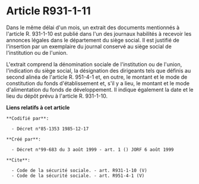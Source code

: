 # Article R931-1-11

Dans le même délai d'un mois, un extrait des documents mentionnés à l'article R. 931-1-10 est publié dans l'un des journaux
habilités à recevoir les annonces légales dans le département du siège social. Il est justifié de l'insertion par un
exemplaire du journal conservé au siège social de l'institution ou de l'union.

L'extrait comprend la dénomination sociale de l'institution ou de l'union, l'indication du siège social, la désignation des
dirigeants tels que définis au second alinéa de l'article R. 951-4-1 et, en outre, le montant et le mode de constitution du
fonds d'établissement et, s'il y a lieu, le montant et le mode d'alimentation du fonds de développement. Il indique également
la date et le lieu du dépôt prévu à l'article R. 931-1-10.

**Liens relatifs à cet article**

	**Codifié par**:

	  - Décret n°85-1353 1985-12-17

	**Créé par**:

	  - Décret n°99-683 du 3 août 1999 - art. 1 () JORF 6 août 1999

	**Cite**:

	  - Code de la sécurité sociale. - art. R931-1-10 (V)
	  - Code de la sécurité sociale. - art. R951-4-1 (V)
